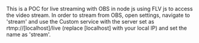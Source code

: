 This is a POC for live streaming with OBS in node js using FLV js to access the video stream. In order to stream from OBS, open settings, navigate to 'stream'
and use the Custom service with the server set as rtmp://[localhost]/live (replace [localhost] with your local IP) and set the name as 'stream'.
